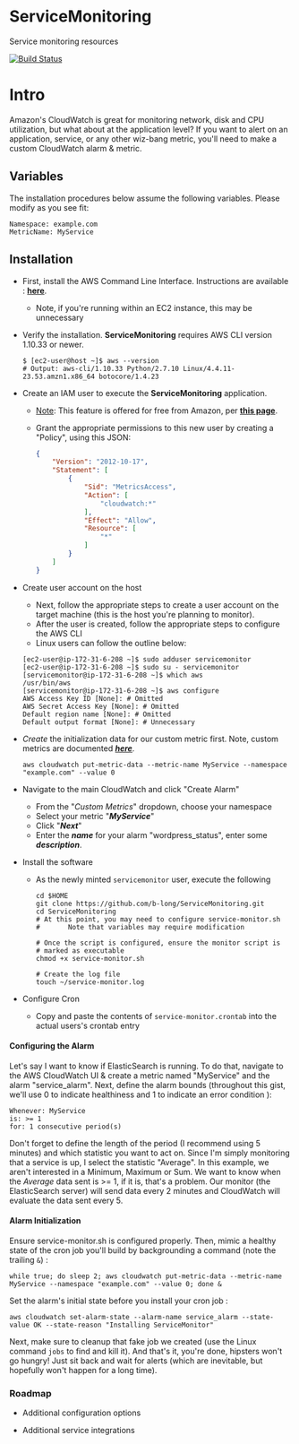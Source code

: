 # ServiceMonitoring
Service monitoring resources

[![Build Status](https://travis-ci.org/b-long/ServiceMonitoring.svg?branch=master)](https://travis-ci.org/b-long/ServiceMonitoring)

# Intro

Amazon's CloudWatch is great for monitoring network, disk and CPU utilization, but what about at the application level?  If you want to alert on an application, service, or any other wiz-bang metric, you'll need to make a custom CloudWatch alarm & metric.

## Variables

The installation procedures below assume the  following variables.  Please modify as you see fit:
```
Namespace: example.com
MetricName: MyService
```

## Installation

* First, install the AWS Command Line Interface.  Instructions are available : **[here](https://docs.aws.amazon.com/cli/latest/userguide/installing.html)**.
  * Note, if you're running within an EC2 instance, this may be unnecessary


* Verify the installation.  **ServiceMonitoring** requires AWS CLI version 1.10.33 or newer.

  ```shell
  $ [ec2-user@host ~]$ aws --version
  # Output: aws-cli/1.10.33 Python/2.7.10 Linux/4.4.11-23.53.amzn1.x86_64 botocore/1.4.23
  ```

* Create an IAM user to execute the **ServiceMonitoring** application.

  * <u>Note</u>: This feature is offered for free from Amazon, per **[this page](https://aws.amazon.com/iam/faqs/)**.

  * Grant the appropriate permissions to this new user by creating a "Policy", using this JSON:  

    ```json
    {
        "Version": "2012-10-17",
        "Statement": [
            {
                "Sid": "MetricsAccess",
                "Action": [
                    "cloudwatch:*"
                ],
                "Effect": "Allow",
                "Resource": [
                    "*"
                ]
            }
        ]
    }
    ```


* Create user account on the host
  * Next, follow the appropriate steps to create a user account on the target machine (this is the host you're planning to monitor).
  * After the user is created, follow the appropriate steps to configure the AWS CLI
  * Linux users can follow the outline below:  
  ```shell
  [ec2-user@ip-172-31-6-208 ~]$ sudo adduser servicemonitor
  [ec2-user@ip-172-31-6-208 ~]$ sudo su - servicemonitor
  [servicemonitor@ip-172-31-6-208 ~]$ which aws
  /usr/bin/aws
  [servicemonitor@ip-172-31-6-208 ~]$ aws configure
  AWS Access Key ID [None]: # Omitted
  AWS Secret Access Key [None]: # Omitted
  Default region name [None]: # Omitted
  Default output format [None]: # Unnecessary
  ```


* *Create* the initialization data for our custom metric first.  Note, custom metrics are documented **<u>[*here*](https://docs.aws.amazon.com/AmazonCloudWatch/latest/DeveloperGuide/publishingMetrics.html)</u>**.

  ```
  aws cloudwatch put-metric-data --metric-name MyService --namespace "example.com" --value 0
  ```


* Navigate to the main CloudWatch and click "Create Alarm"

  - From the "*Custom Metrics*" dropdown, choose your namespace
  - Select your metric "***MyService***"
  - Click "***Next***"
  - Enter the ***name*** for your alarm "wordpress_status", enter some ***description***.

* Install the software

  * As the newly minted `servicemonitor` user, execute the following

    ```shell
    cd $HOME
    git clone https://github.com/b-long/ServiceMonitoring.git
    cd ServiceMonitoring
    # At this point, you may need to configure service-monitor.sh
    #		Note that variables may require modification

    # Once the script is configured, ensure the monitor script is
    # marked as executable
    chmod +x service-monitor.sh

    # Create the log file
    touch ~/service-monitor.log
    ```

* Configure Cron

  * Copy and paste the contents of `service-monitor.crontab` into the actual users's crontab entry


#### Configuring the Alarm

Let's say I want to know if ElasticSearch is running.  To do that, navigate to the AWS CloudWatch UI & create a metric named "MyService" and the alarm "service_alarm".  Next, define the alarm bounds (throughout this gist, we'll use 0 to indicate healthiness and 1 to indicate an error condition ):
```
Whenever: MyService
is: >= 1
for: 1 consecutive period(s)
```
Don't forget to define the length of the period (I recommend using 5 minutes) and which statistic you want to act on.  Since I'm simply monitoring that a service is up, I select the statistic "Average".  In this example, we aren't interested in a Minimum, Maximum or Sum.  We want to know when the _Average_ data sent is >= 1, if it is, that's a problem.  Our monitor (the ElasticSearch server) will send data every 2 minutes and CloudWatch will evaluate the data sent every 5.  

#### Alarm Initialization

Ensure service-monitor.sh is configured properly.  Then, mimic a healthy state of the cron job you'll build by backgrounding a command (note the trailing `&`) :

```shell
while true; do sleep 2; aws cloudwatch put-metric-data --metric-name MyService --namespace "example.com" --value 0; done &
```

Set the alarm's initial state before you install your cron job :
```shell
aws cloudwatch set-alarm-state --alarm-name service_alarm --state-value OK --state-reason "Installing ServiceMonitor"
```

Next, make sure to cleanup that fake job we created (use the Linux command `jobs` to find and kill it).  And that's it, you're done, hipsters won't go hungry!  Just sit back and wait for alerts (which are inevitable, but hopefully won't happen for a long time).



### Roadmap

* Additional configuration options
* Additional service integrations

  ​
